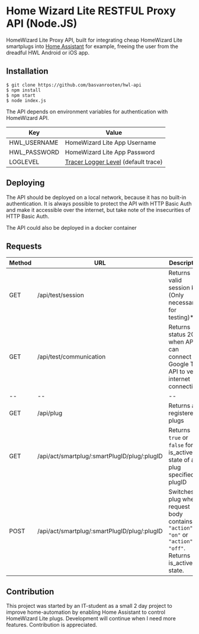 # Home Wizard Lite RESTFUL Proxy API (Node.JS)
HomeWizard Lite Proxy API, built for integrating cheap HomeWizard Lite smartplugs into [Home Assistant](https://www.home-assistant.io/) for example, freeing the user from the dreadful HWL Android or iOS app.

## Installation

    $ git clone https://github.com/basvanrooten/hwl-api
    $ npm install
    $ npm start
    $ node index.js

The API depends on environment variables for authentication with HomeWizard API.

| Key | Value |
|--|--|
| HWL_USERNAME | HomeWizard Lite App Username |
| HWL_PASSWORD | HomeWizard Lite App Password |
| LOGLEVEL | [Tracer Logger Level](https://github.com/baryon/tracer#customize-output-format)  (default trace) |

## Deploying
The API should be deployed on a local network, because it has no built-in authentication. It is always possible to protect the API with HTTP Basic Auth and make it accessible over the internet, but take note of the insecurities of HTTP Basic Auth.

The API could also be deployed in a docker container

## Requests
|Method | URL | Description |
| -- | -- | -- |
| GET | /api/test/session | Returns valid session key (Only necessary for testing)* |
| GET | /api/test/communication | Returns status 200 when API can connect to Google Test API to verify internet connectivity |
| -- | -- | -- |
| GET | /api/plug | Returns all registered plugs |
| GET | /api/act/smartplug/:smartPlugID/plug/:plugID | Returns `true` or `false` for is_active state of a plug specified by plugID |
| POST | /api/act/smartplug/:smartPlugID/plug/:plugID | Switches plug when request body contains `"action": "on"` or `"action": "off"`. Returns is_active state.

## Contribution
This project was started by an IT-student as a small 2 day project to improve home-automation by enabling Home Assistant to control HomeWizard Lite plugs. Development will continue when I need more features. Contribution is appreciated.
